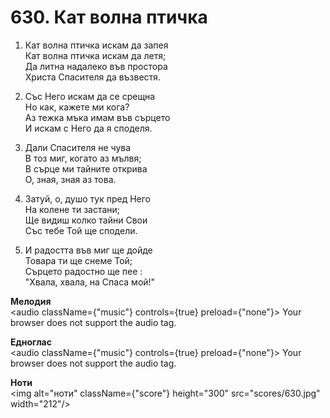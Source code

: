 # 630. Кат волна птичка

1. Кат волна птичка искам да запея  
Кат волна птичка искам да летя;  
Да литна надалеко във простора  
Христа Спасителя да възвестя.  

2. Със Него искам да се срещна  
Но как, кажете ми кога?  
Аз тежка мъка имам във сърцето  
И искам с Него да я споделя.  

3. Дали Спасителя не чува  
В тоз миг, когато аз мълвя;  
В сърце ми тайните открива  
О, зная, зная аз това.  

4. Затуй, о, душо тук пред Него  
На колене ти застани;  
Ще видиш колко тайни Свои  
Със тебе Той ще сподели.  

5. И радостта във миг ще дойде  
Товара ти ще снеме Той;  
Сърцето радостно ще пее :  
"Хвала, хвала, на Спаса мой!"

**Мелодия**  
<audio className={"music"} controls={true} preload={"none"}>
    <source src="mp3/630.mp3" type="audio/mpeg"/>
    Your browser does not support the audio tag.
</audio>

**Едноглас**  
<audio className={"music"} controls={true} preload={"none"}>
    <source src="transp/630.mp3" type="audio/mpeg"/>
    Your browser does not support the audio tag.
</audio>

**Ноти**  
<img alt="ноти" className={"score"} height="300" src="scores/630.jpg" width="212"/>
